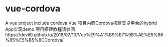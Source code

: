 # vue-cordova
A vue project include cordova
Vue 项目内嵌Cordova搭建安卓平台的hybrid App实现demo
项目搭建教程请参阅https://devil0.github.io/2018/07/10/Vue%E9%A1%B9%E7%9B%AE%E5%86%85%E5%B5%8CCordova/
